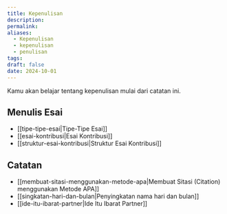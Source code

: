 ```yaml
---
title: Kepenulisan
description: 
permalink: 
aliases:
  - Kepenulisan
  - kepenulisan
  - penulisan
tags: 
draft: false
date: 2024-10-01
---
```

Kamu akan belajar tentang kepenulisan mulai dari catatan ini.


## Menulis Esai
- [[tipe-tipe-esai|Tipe-Tipe Esai]]
- [[esai-kontribusi|Esai Kontribusi]]
- [[struktur-esai-kontribusi|Struktur Esai Kontribusi]]


## Catatan
- [[membuat-sitasi-menggunakan-metode-apa|Membuat Sitasi (Citation) menggunakan Metode APA]]
- [[singkatan-hari-dan-bulan|Penyingkatan nama hari dan bulan]] 
- [[ide-itu-ibarat-partner|Ide Itu Ibarat Partner]]
